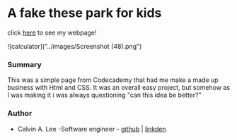 # A fake these park for kids

click [here]() to see my webpage!

![calculator]("../images/Screenshot (48).png")

### Summary
This was a simple page from Codecademy that had me make a made up business with Html and CSS. It was an overall easy project, but somehow as I was making it i was always questioning "can this idea be better?"

### Author
- Calvin A. Lee -Software engineer - [github](https://github.com/calvinalee2006) | [linkden](https://www.linkedin.com/in/calvin-lee-90082006/)